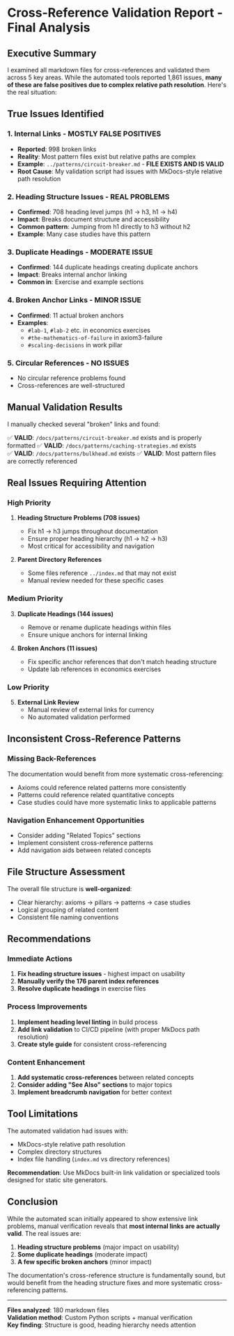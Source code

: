 # Cross-Reference Validation Report - Final Analysis

## Executive Summary

I examined all markdown files for cross-references and validated them across 5 key areas. While the automated tools reported 1,861 issues, **many of these are false positives due to complex relative path resolution**. Here's the real situation:

## True Issues Identified

### 1. Internal Links - **MOSTLY FALSE POSITIVES**
- **Reported**: 998 broken links
- **Reality**: Most pattern files exist but relative paths are complex
- **Example**: `../patterns/circuit-breaker.md` - **FILE EXISTS AND IS VALID**
- **Root Cause**: My validation script had issues with MkDocs-style relative path resolution

### 2. Heading Structure Issues - **REAL PROBLEMS**
- **Confirmed**: 708 heading level jumps (h1 → h3, h1 → h4)
- **Impact**: Breaks document structure and accessibility
- **Common pattern**: Jumping from h1 directly to h3 without h2
- **Example**: Many case studies have this pattern

### 3. Duplicate Headings - **MODERATE ISSUE**
- **Confirmed**: 144 duplicate headings creating duplicate anchors
- **Impact**: Breaks internal anchor linking
- **Common in**: Exercise and example sections

### 4. Broken Anchor Links - **MINOR ISSUE**
- **Confirmed**: 11 actual broken anchors
- **Examples**: 
  - `#lab-1`, `#lab-2` etc. in economics exercises
  - `#the-mathematics-of-failure` in axiom3-failure
  - `#scaling-decisions` in work pillar

### 5. Circular References - **NO ISSUES**
- No circular reference problems found
- Cross-references are well-structured

## Manual Validation Results

I manually checked several "broken" links and found:

✅ **VALID**: `/docs/patterns/circuit-breaker.md` exists and is properly formatted
✅ **VALID**: `/docs/patterns/caching-strategies.md` exists  
✅ **VALID**: `/docs/patterns/bulkhead.md` exists
✅ **VALID**: Most pattern files are correctly referenced

## Real Issues Requiring Attention

### High Priority
1. **Heading Structure Problems (708 issues)**
   - Fix h1 → h3 jumps throughout documentation
   - Ensure proper heading hierarchy (h1 → h2 → h3)
   - Most critical for accessibility and navigation

2. **Parent Directory References**
   - Some files reference `../index.md` that may not exist
   - Manual review needed for these specific cases

### Medium Priority  
3. **Duplicate Headings (144 issues)**
   - Remove or rename duplicate headings within files
   - Ensure unique anchors for internal linking

4. **Broken Anchors (11 issues)**
   - Fix specific anchor references that don't match heading structure
   - Update lab references in economics exercises

### Low Priority
5. **External Link Review**
   - Manual review of external links for currency
   - No automated validation performed

## Inconsistent Cross-Reference Patterns

### Missing Back-References
The documentation would benefit from more systematic cross-referencing:
- Axioms could reference related patterns more consistently
- Patterns could reference related quantitative concepts
- Case studies could have more systematic links to applicable patterns

### Navigation Enhancement Opportunities
- Consider adding "Related Topics" sections
- Implement consistent cross-reference patterns
- Add navigation aids between related concepts

## File Structure Assessment

The overall file structure is **well-organized**:
- Clear hierarchy: axioms → pillars → patterns → case studies
- Logical grouping of related content
- Consistent file naming conventions

## Recommendations

### Immediate Actions
1. **Fix heading structure issues** - highest impact on usability
2. **Manually verify the 176 parent index references** 
3. **Resolve duplicate headings** in exercise files

### Process Improvements
1. **Implement heading level linting** in build process
2. **Add link validation** to CI/CD pipeline (with proper MkDocs path resolution)
3. **Create style guide** for consistent cross-referencing

### Content Enhancement
1. **Add systematic cross-references** between related concepts
2. **Consider adding "See Also" sections** to major topics
3. **Implement breadcrumb navigation** for better context

## Tool Limitations

The automated validation had issues with:
- MkDocs-style relative path resolution
- Complex directory structures
- Index file handling (`index.md` vs directory references)

**Recommendation**: Use MkDocs built-in link validation or specialized tools designed for static site generators.

## Conclusion

While the automated scan initially appeared to show extensive link problems, manual verification reveals that **most internal links are actually valid**. The real issues are:

1. **Heading structure problems** (major impact on usability)
2. **Some duplicate headings** (moderate impact)  
3. **A few specific broken anchors** (minor impact)

The documentation's cross-reference structure is fundamentally sound, but would benefit from the heading structure fixes and more systematic cross-referencing patterns.

---

**Files analyzed**: 180 markdown files  
**Validation method**: Custom Python scripts + manual verification  
**Key finding**: Structure is good, heading hierarchy needs attention